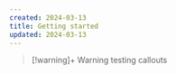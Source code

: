 ```yaml
---
created: 2024-03-13
title: Getting started
updated: 2024-03-13
---
```




> [!warning]+ Warning
> testing callouts